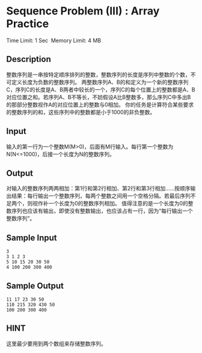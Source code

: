 # Sequence Problem (III) : Array Practice
Time Limit: 1 Sec  Memory Limit: 4 MB


## Description
整数序列是一串按特定顺序排列的整数，整数序列的长度是序列中整数的个数，不可定义长度为负数的整数序列。
两整数序列A、B的和定义为一个新的整数序列C，序列C的长度是A、B两者中较长的一个，序列C的每个位置上的整数都是A、B对应位置之和。若序列A、B不等长，不妨假设A比B整数多，那么序列C中多出B的那部分整数视作A的对应位置上的整数与0相加。
你的任务是计算符合某些要求的整数序列的和，这些序列中的整数都是小于1000的非负整数。

## Input
输入的第一行为一个整数M(M>0)，后面有M行输入。每行第一个整数为N(N<=1000)，后接一个长度为N的整数序列。

## Output
对输入的整数序列两两相加：第1行和第2行相加、第2行和第3行相加……按顺序输出结果：每行输出一个整数序列，每两个整数之间用一个空格分隔。若最后序列不足两个，则视作补一个长度为0的整数序列相加。
值得注意的是一个长度为0的整数序列也应该有输出，即使没有整数输出，也应该占有一行，因为“每行输出一个整数序列”。

## Sample Input
```
3
3 1 2 3
5 10 15 20 30 50
4 100 200 300 400

```
## Sample Output
```
11 17 23 30 50
110 215 320 430 50
100 200 300 400

```

## HINT
这里最少要用到两个数组来存储整数序列。